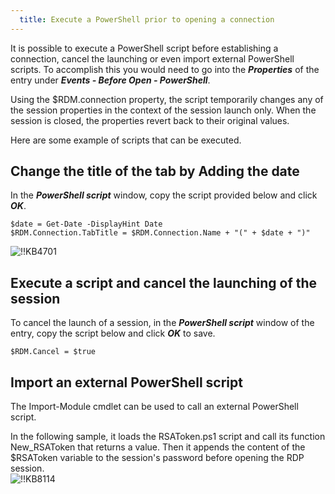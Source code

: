 ```yaml
---
  title: Execute a PowerShell prior to opening a connection
---
```

It is possible to execute a PowerShell script before establishing a connection, cancel the launching or even import external PowerShell scripts. To accomplish this you would need to go into the ***Properties*** of the entry under ***Events - Before Open - PowerShell***.

Using the $RDM.connection property, the script temporarily changes any of the session properties in the context of the session launch only. When the session is closed, the properties revert back to their original values.

Here are some example of scripts that can be executed.

## Change the title of the tab by Adding the date

In the ***PowerShell script*** window, copy the script provided below and click ***OK***.

```
$date = Get-Date -DisplayHint Date
$RDM.Connection.TabTitle = $RDM.Connection.Name + "(" + $date + ")"
```
![!!KB4701](https://webdevolutions.azureedge.net/docs/en/kb/KB4701.png)

## Execute a script and cancel the launching of the session

To cancel the launch of a session, in the ***PowerShell script*** window of the entry, copy the script below and click ***OK*** to save.  

`$RDM.Cancel = $true`

## Import an external PowerShell script

The Import-Module cmdlet can be used to call an external PowerShell script.

In the following sample, it loads the RSAToken.ps1 script and call its function New_RSAToken that returns a value. Then it appends the content of the $RSAToken variable to the session's password before opening the RDP session.  
![!!KB8114](https://webdevolutions.azureedge.net/docs/en/kb/KB8114.png)
